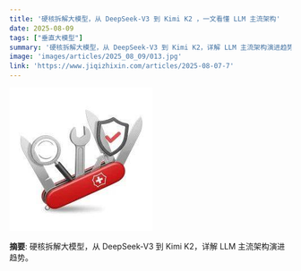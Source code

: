 ```yaml
---
title: '硬核拆解大模型，从 DeepSeek-V3 到 Kimi K2 ，一文看懂 LLM 主流架构'
date: 2025-08-09
tags: ["垂直大模型"]
summary: '硬核拆解大模型，从 DeepSeek-V3 到 Kimi K2，详解 LLM 主流架构演进趋势。'
image: 'images/articles/2025_08_09/013.jpg'
link: 'https://www.jiqizhixin.com/articles/2025-08-07-7'
---
```

![硬核拆解大模型，从 DeepSeek-V3 到 Kimi K2 ，一文看懂 LLM 主流架构](images/articles/2025_08_09/013.jpg)

**摘要**: 硬核拆解大模型，从 DeepSeek-V3 到 Kimi K2，详解 LLM 主流架构演进趋势。
